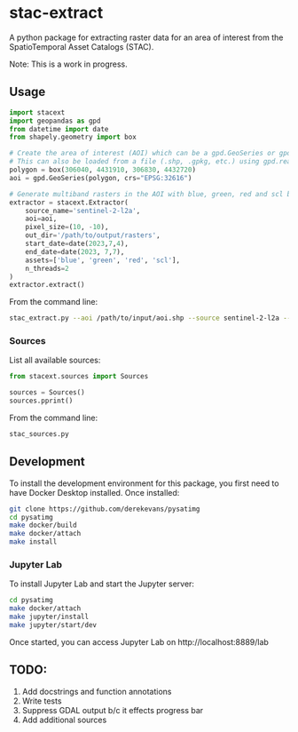 
# stac-extract
A python package for extracting raster data for an area of interest from the SpatioTemporal Asset Catalogs (STAC).

Note: This is a work in progress. 

## Usage

```python
import stacext
import geopandas as gpd
from datetime import date
from shapely.geometry import box

# Create the area of interest (AOI) which can be a gpd.GeoSeries or gpd.GeoDataFrame
# This can also be loaded from a file (.shp, .gpkg, etc.) using gpd.read_file
polygon = box(306040, 4431910, 306830, 4432720)
aoi = gpd.GeoSeries(polygon, crs="EPSG:32616")

# Generate multiband rasters in the AOI with blue, green, red and scl bands from Sentinel-2 L2A for each available date in the date range
extractor = stacext.Extractor(
    source_name='sentinel-2-l2a', 
    aoi=aoi, 
    pixel_size=(10, -10), 
    out_dir='/path/to/output/rasters', 
    start_date=date(2023,7,4), 
    end_date=date(2023, 7,7), 
    assets=['blue', 'green', 'red', 'scl'],
    n_threads=2
)
extractor.extract()
```

From the command line:
```sh
stac_extract.py --aoi /path/to/input/aoi.shp --source sentinel-2-l2a --pixel_x 10 --pixel_y -10 --start_date 2023-07-04 --end_date 2023-07-07 -a red -a green -a blue --n_threads 8 --out_dir /path/to/output/rasters
```
### Sources

List all available sources:

```python
from stacext.sources import Sources

sources = Sources()
sources.pprint()
```

From the command line:

```sh
stac_sources.py
```

## Development

To install the development environment for this package, you first need to have Docker Desktop installed.  Once installed:

```sh
git clone https://github.com/derekevans/pysatimg
cd pysatimg
make docker/build
make docker/attach
make install
```

### Jupyter Lab
To install Jupyter Lab and start the Jupyter server:

```sh
cd pysatimg
make docker/attach
make jupyter/install
make jupyter/start/dev
```

Once started, you can access Jupyter Lab on http://localhost:8889/lab

## TODO:
1. Add docstrings and function annotations
2. Write tests
3. Suppress GDAL output b/c it effects progress bar
4. Add additional sources